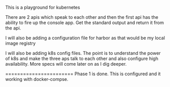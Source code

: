 This is a playground for kubernetes

There are 2 apis which speak to each other and then the first api has the ability to fire up the console app. Get the standard output and return it from the api. 

I will also be adding a configuration file for harbor as that would be my local image registry

I will also be adding k8s config files. The point is to understand the power of k8s and make the three aps talk to each other and also configure high availability. More specs will come later on as I dig deeper.

=======================
Phase 1 is done. This is configured and it working with docker-compse.
